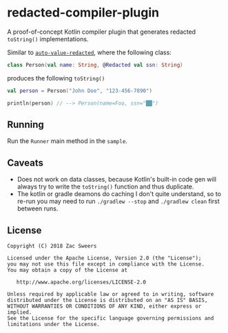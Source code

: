 redacted-compiler-plugin
========================

A proof-of-concept Kotlin compiler plugin that generates redacted `toString()` implementations.

Similar to [`auto-value-redacted`](https://github.com/square/auto-value-redacted), where the following class:

```kotlin
class Person(val name: String, @Redacted val ssn: String)
```

produces the following `toString()`

```kotlin
val person = Person("John Doe", "123-456-7890")

println(person) // --> Person(name=Foo, ssn="██")
```

Running
----------
Run the `Runner` main method in the `sample`.

Caveats
----------
* Does not work on data classes, because Kotlin's built-in code gen will always try to write the `toString()` function and thus duplicate.
* The kotlin or gradle deamons do caching I don't quite understand, so to re-run you may need to run `./gradlew --stop` and `./gradlew clean` first between runs.

License
-------

    Copyright (C) 2018 Zac Sweers

    Licensed under the Apache License, Version 2.0 (the "License");
    you may not use this file except in compliance with the License.
    You may obtain a copy of the License at

       http://www.apache.org/licenses/LICENSE-2.0

    Unless required by applicable law or agreed to in writing, software
    distributed under the License is distributed on an "AS IS" BASIS,
    WITHOUT WARRANTIES OR CONDITIONS OF ANY KIND, either express or implied.
    See the License for the specific language governing permissions and
    limitations under the License.

